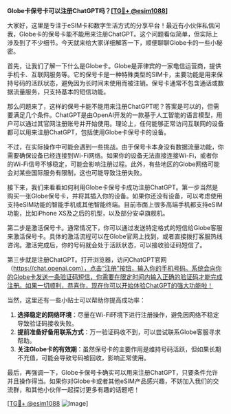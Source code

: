 **Globe卡保号卡可以注册ChatGPT吗？[[TG💪+ @esim1088](https://t.me/s/esim1088)]**

大家好，这里是专注于eSIM卡和数字生活方式的分享平台！最近有小伙伴私信问我，Globe卡的保号卡能不能用来注册ChatGPT。这个问题看似简单，但实际上涉及到了不少细节。今天就来给大家详细解答一下，顺便聊聊Globe卡的一些小秘密。

首先，让我们了解一下什么是Globe卡。Globe是菲律宾的一家电信运营商，提供手机卡、互联网服务等。它的保号卡是一种特殊类型的SIM卡，主要功能是用来保持号码的活跃状态，避免因为长时间未使用而被注销。保号卡通常不包含通话或数据流量服务，只支持基本的短信功能。

那么问题来了，这样的保号卡能不能用来注册ChatGPT呢？答案是可以的，但需要满足几个条件。ChatGPT是由OpenAI开发的一款基于人工智能的语言模型，用户可以通过其官网注册账号并开始使用。理论上，任何能够正常访问互联网的设备都可以用来注册ChatGPT，包括使用Globe卡保号卡的设备。

不过，在实际操作中可能会遇到一些挑战。由于保号卡本身没有数据流量功能，你需要确保设备已经连接到Wi-Fi网络。如果你的设备无法直接连接Wi-Fi，或者你的Wi-Fi信号不够稳定，可能会影响注册过程。此外，有些地区的Globe网络可能会对某些国际服务有限制，这也可能导致注册失败。

接下来，我们来看看如何利用Globe卡保号卡成功注册ChatGPT。第一步当然是购买一张Globe保号卡，并将其插入你的设备。如果你还没有设备，可以考虑使用支持eSIM功能的智能手机或其他智能终端。目前市面上很多高端手机都支持eSIM功能，比如iPhone XS及之后的机型，以及部分安卓旗舰机。

第二步是激活保号卡。通常情况下，你可以通过发送特定格式的短信给Globe客服来激活保号卡。具体的激活流程可以在Globe官网上找到，或者直接拨打客服热线咨询。激活完成后，你的号码就会处于活跃状态，可以接收验证码短信了。

第三步就是注册ChatGPT。打开浏览器，访问ChatGPT官网（https://chat.openai.com），点击“注册”按钮，输入你的手机号码。系统会向你的Globe卡发送一条验证码短信，你需要在限定时间内输入正确的验证码才能完成注册。如果一切顺利，恭喜你，现在你可以开始体验ChatGPT的强大功能啦！

当然，这里还有一些小贴士可以帮助你提高成功率：

1. **选择稳定的网络环境**：尽量在Wi-Fi环境下进行注册操作，避免因网络不稳定导致验证码接收失败。
2. **提前准备好备用联系方式**：万一验证码收不到，可以尝试联系Globe客服寻求帮助。
3. **关注Globe卡的有效期**：虽然保号卡的主要作用是维持号码活跃，但如果长期不充值，可能会导致号码被回收，影响正常使用。

最后，再强调一下，Globe卡保号卡确实可以用来注册ChatGPT，只要条件允许并且操作得当。如果你对Globe卡或者其他eSIM产品感兴趣，不妨加入我们的交流群，和其他小伙伴一起探讨更多有趣的话题吧！

[[TG💪+ @esim1088](https://t.me/s/esim1088) ![Image](https://i.postimg.cc/4NQfJmqS/Snipaste-2025-05-13-00-14-12.png)]